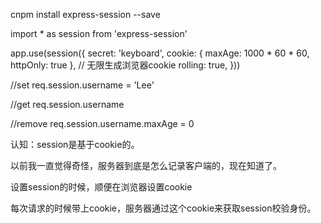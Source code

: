 cnpm install express-session --save

import * as session from 'express-session'

app.use(session({
	secret: 'keyboard',
	cookie: { maxAge: 1000 * 60 * 60, httpOnly: true },
	// 无限生成浏览器cookie
	rolling: true,
}))


//set
req.session.username = 'Lee'

//get
req.session.username


//remove
req.session.username.maxAge = 0



认知：session是基于cookie的。

以前我一直觉得奇怪，服务器到底是怎么记录客户端的，现在知道了。

设置session的时候，顺便在浏览器设置cookie

每次请求的时候带上cookie，服务器通过这个cookie来获取session校验身份。